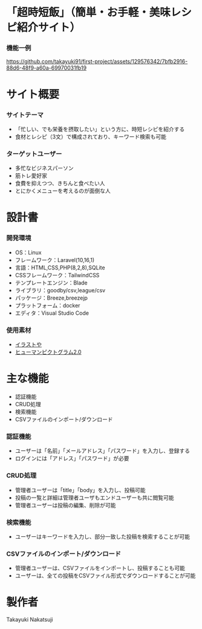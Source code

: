 # 「超時短飯」（簡単・お手軽・美味レシピ紹介サイト）

### 機能一例
https://github.com/takayuki91/first-project/assets/129576342/7bfb2916-88d6-48f9-a60a-69970031fb19

# サイト概要

### サイトテーマ
- 「忙しい、でも栄養を摂取したい」という方に、時短レシピを紹介する
- 食材とレシピ（3文）で構成されており、キーワード検索も可能

### ターゲットユーザー
- 多忙なビジネスパーソン
- 筋トレ愛好家
- 食費を抑えつつ、きちんと食べたい人
- とにかくメニューを考えるのが面倒な人

# 設計書

### 開発環境
- OS：Linux
- フレームワーク：Laravel(10,16,1)
- 言語：HTML,CSS,PHP(8,2,8),SQLite
- CSSフレームワーク：TailwindCSS
- テンプレートエンジン：Blade
- ライブラリ：goodby/csv,league/csv
- パッケージ：Breeze,breezejp
- プラットフォーム：docker
- エディタ：Visual Studio Code

### 使用素材
- [イラストや](https://www.irasutoya.com/)
- [ヒューマンピクトグラム2.0](https://pictogram2.com/)

# 主な機能
- 認証機能
- CRUD処理
- 検索機能
- CSVファイルのインポート/ダウンロード

### 認証機能
- ユーザーは「名前」「メールアドレス」「パスワード」を入力し、登録する
- ログインには「アドレス」「パスワード」が必要

### CRUD処理
- 管理者ユーザーは「title」「body」を入力し、投稿可能
- 投稿の一覧と詳細は管理者ユーザもエンドユーザーも共に閲覧可能
- 管理者ユーザーは投稿の編集、削除が可能

### 検索機能
- ユーザーはキーワードを入力し、部分一致した投稿を検索することが可能

### CSVファイルのインポート/ダウンロード
- 管理者ユーザーは、CSVファイルをインポートし、投稿することも可能
- ユーザーは、全ての投稿をCSVファイル形式でダウンロードすることが可能

# 製作者
Takayuki Nakatsuji

